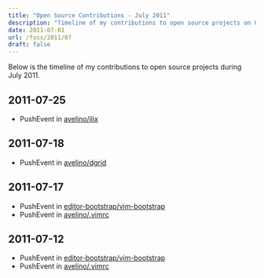 ```yaml
---
title: "Open Source Contributions - July 2011"
description: "Timeline of my contributions to open source projects on GitHub during July 2011."
date: 2011-07-01
url: /foss/2011/07
draft: false
---
```


Below is the timeline of my contributions to open source projects during July 2011.

## 2011-07-25

- PushEvent in [avelino/ilix](https://github.com/avelino/ilix)

## 2011-07-18

- PushEvent in [avelino/dgrid](https://github.com/avelino/dgrid)

## 2011-07-17

- PushEvent in [editor-bootstrap/vim-bootstrap](https://github.com/editor-bootstrap/vim-bootstrap)
- PushEvent in [avelino/.vimrc](https://github.com/avelino/.vimrc)

## 2011-07-12

- PushEvent in [editor-bootstrap/vim-bootstrap](https://github.com/editor-bootstrap/vim-bootstrap)
- PushEvent in [avelino/.vimrc](https://github.com/avelino/.vimrc)

